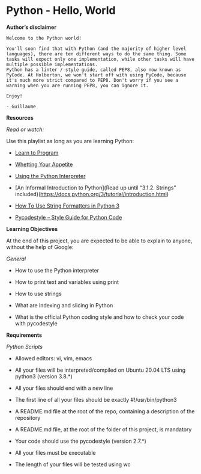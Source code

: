 # Python - Hello, World

**Author’s disclaimer**
```
Welcome to the Python world!

You'll soon find that with Python (and the majority of higher level languages), there are ten different ways to do the same thing. Some tasks will expect only one implementation, while other tasks will have multiple possible implementations.
Python has a linter / style guide, called PEP8, also now known as PyCode. At Holberton, we won't start off with using PyCode, because it's much more strict compared to PEP8. Don't worry if you see a warning when you are running PEP8, you can ignore it.

Enjoy!

- Guillaume
```

**Resources**

*Read or watch:*

Use this playlist as long as you are learning Python:

- [Learn to Program](https://www.youtube.com/playlist?list=PLGLfVvz_LVvTn3cK5e6LjhgGiSeVlIRwt)

- [Whetting Your Appetite](https://docs.python.org/3/tutorial/appetite.html)

- [Using the Python Interpreter](https://docs.python.org/3/tutorial/interpreter.html)

- [An Informal Introduction to Python](Read up until “3.1.2. Strings” included)(https://docs.python.org/3/tutorial/introduction.html)

- [How To Use String Formatters in Python 3](https://realpython.com/python-f-strings/)

- [Pycodestyle – Style Guide for Python Code](https://pypi.org/project/pycodestyle/)

**Learning Objectives**

At the end of this project, you are expected to be able to explain to anyone, without the help of Google:

*General*

- How to use the Python interpreter

- How to print text and variables using print

- How to use strings

- What are indexing and slicing in Python

- What is the official Python coding style and how to check your code with pycodestyle

**Requirements**

*Python Scripts*

- Allowed editors: vi, vim, emacs

- All your files will be interpreted/compiled on Ubuntu 20.04 LTS using python3 (version 3.8.*)

- All your files should end with a new line

- The first line of all your files should be exactly #!/usr/bin/python3

- A README.md file at the root of the repo, containing a description of the repository

- A README.md file, at the root of the folder of this project, is mandatory

- Your code should use the pycodestyle (version 2.7.*)

- All your files must be executable

- The length of your files will be tested using wc
